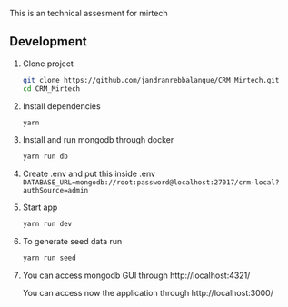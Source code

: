 This is an technical assesment for mirtech

## Development

1. Clone project

   ```bash
   git clone https://github.com/jandranrebbalangue/CRM_Mirtech.git
   cd CRM_Mirtech
   ```

2. Install dependencies

   ```bash
   yarn
   ```

3. Install and run mongodb  through docker

   ```bash
   yarn run db
   ```

4. Create .env and put this inside .env `DATABASE_URL=mongodb://root:password@localhost:27017/crm-local?authSource=admin`

5. Start app

   ```bash
   yarn run dev
   ```

6. To generate seed data run

   ```bash
   yarn run seed
   ```

7. You can access mongodb GUI through http://localhost:4321/

   You can access now the application through http://localhost:3000/
